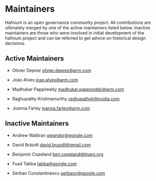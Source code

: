 # Maintainers

Hafnium is an open governance community project. All contributions are
ultimately merged by one of the active maintainers listed below.
Inactive maintainers are those who were involved in initial development
of the hafnium project and can be referred to get advice on historical
design decisions.

## Active Maintainers

*   Olivier Deprez <olivier.deprez@arm.com>

*   João Alves <joao.alves@arm.com>

*   Madhukar Pappireddy <madhukar.pappireddy@arm.com>

*   Raghupathy Krishnamurthy <raghupathyk@nvidia.com>

*   Joanna Farley <joanna.farley@arm.com>

## Inactive Maintainers

*   Andrew Walbran <qwandor@google.com>

*   David Brázdil <david.brazdil@gmail.com>

*   Benjamin Copeland <ben.copeland@linaro.org>

*   Fuad Tabba <tabba@google.com>

*   Serban Constantinescu <serbanc@google.com>
